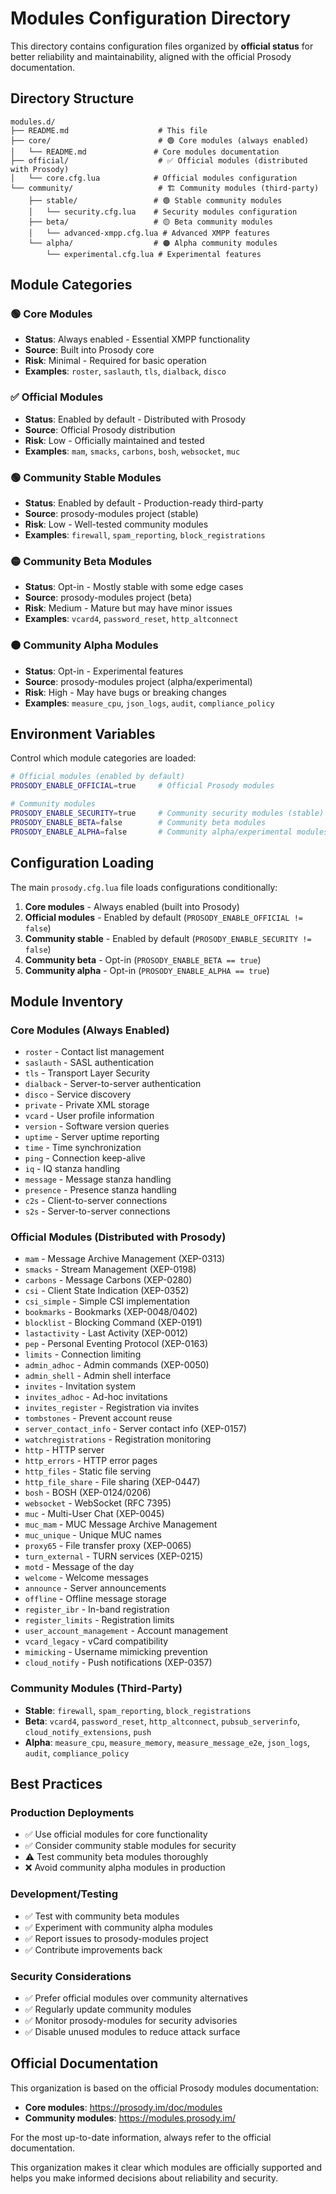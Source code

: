 # Modules Configuration Directory

This directory contains configuration files organized by **official status** for better reliability and maintainability, aligned with the official Prosody documentation.

## Directory Structure

```text
modules.d/
├── README.md                    # This file
├── core/                        # 🟢 Core modules (always enabled)
│   └── README.md               # Core modules documentation
├── official/                    # ✅ Official modules (distributed with Prosody)
│   └── core.cfg.lua            # Official modules configuration
└── community/                   # 🏗️ Community modules (third-party)
    ├── stable/                 # 🟢 Stable community modules
    │   └── security.cfg.lua    # Security modules configuration
    ├── beta/                   # 🟡 Beta community modules
    │   └── advanced-xmpp.cfg.lua # Advanced XMPP features
    └── alpha/                  # 🟠 Alpha community modules
        └── experimental.cfg.lua # Experimental features
```

## Module Categories

### 🟢 **Core Modules**

- **Status**: Always enabled - Essential XMPP functionality
- **Source**: Built into Prosody core
- **Risk**: Minimal - Required for basic operation
- **Examples**: `roster`, `saslauth`, `tls`, `dialback`, `disco`

### ✅ **Official Modules**

- **Status**: Enabled by default - Distributed with Prosody
- **Source**: Official Prosody distribution
- **Risk**: Low - Officially maintained and tested
- **Examples**: `mam`, `smacks`, `carbons`, `bosh`, `websocket`, `muc`

### 🟢 **Community Stable Modules**

- **Status**: Enabled by default - Production-ready third-party
- **Source**: prosody-modules project (stable)
- **Risk**: Low - Well-tested community modules
- **Examples**: `firewall`, `spam_reporting`, `block_registrations`

### 🟡 **Community Beta Modules**

- **Status**: Opt-in - Mostly stable with some edge cases
- **Source**: prosody-modules project (beta)
- **Risk**: Medium - Mature but may have minor issues
- **Examples**: `vcard4`, `password_reset`, `http_altconnect`

### 🟠 **Community Alpha Modules**

- **Status**: Opt-in - Experimental features
- **Source**: prosody-modules project (alpha/experimental)
- **Risk**: High - May have bugs or breaking changes
- **Examples**: `measure_cpu`, `json_logs`, `audit`, `compliance_policy`

## Environment Variables

Control which module categories are loaded:

```bash
# Official modules (enabled by default)
PROSODY_ENABLE_OFFICIAL=true     # Official Prosody modules

# Community modules
PROSODY_ENABLE_SECURITY=true     # Community security modules (stable)
PROSODY_ENABLE_BETA=false        # Community beta modules
PROSODY_ENABLE_ALPHA=false       # Community alpha/experimental modules
```

## Configuration Loading

The main `prosody.cfg.lua` file loads configurations conditionally:

1. **Core modules** - Always enabled (built into Prosody)
2. **Official modules** - Enabled by default (`PROSODY_ENABLE_OFFICIAL != false`)
3. **Community stable** - Enabled by default (`PROSODY_ENABLE_SECURITY != false`)
4. **Community beta** - Opt-in (`PROSODY_ENABLE_BETA == true`)
5. **Community alpha** - Opt-in (`PROSODY_ENABLE_ALPHA == true`)

## Module Inventory

### Core Modules (Always Enabled)

- `roster` - Contact list management
- `saslauth` - SASL authentication
- `tls` - Transport Layer Security
- `dialback` - Server-to-server authentication
- `disco` - Service discovery
- `private` - Private XML storage
- `vcard` - User profile information
- `version` - Software version queries
- `uptime` - Server uptime reporting
- `time` - Time synchronization
- `ping` - Connection keep-alive
- `iq` - IQ stanza handling
- `message` - Message stanza handling
- `presence` - Presence stanza handling
- `c2s` - Client-to-server connections
- `s2s` - Server-to-server connections

### Official Modules (Distributed with Prosody)

- `mam` - Message Archive Management (XEP-0313)
- `smacks` - Stream Management (XEP-0198)
- `carbons` - Message Carbons (XEP-0280)
- `csi` - Client State Indication (XEP-0352)
- `csi_simple` - Simple CSI implementation
- `bookmarks` - Bookmarks (XEP-0048/0402)
- `blocklist` - Blocking Command (XEP-0191)
- `lastactivity` - Last Activity (XEP-0012)
- `pep` - Personal Eventing Protocol (XEP-0163)
- `limits` - Connection limiting
- `admin_adhoc` - Admin commands (XEP-0050)
- `admin_shell` - Admin shell interface
- `invites` - Invitation system
- `invites_adhoc` - Ad-hoc invitations
- `invites_register` - Registration via invites
- `tombstones` - Prevent account reuse
- `server_contact_info` - Server contact info (XEP-0157)
- `watchregistrations` - Registration monitoring
- `http` - HTTP server
- `http_errors` - HTTP error pages
- `http_files` - Static file serving
- `http_file_share` - File sharing (XEP-0447)
- `bosh` - BOSH (XEP-0124/0206)
- `websocket` - WebSocket (RFC 7395)
- `muc` - Multi-User Chat (XEP-0045)
- `muc_mam` - MUC Message Archive Management
- `muc_unique` - Unique MUC names
- `proxy65` - File transfer proxy (XEP-0065)
- `turn_external` - TURN services (XEP-0215)
- `motd` - Message of the day
- `welcome` - Welcome messages
- `announce` - Server announcements
- `offline` - Offline message storage
- `register_ibr` - In-band registration
- `register_limits` - Registration limits
- `user_account_management` - Account management
- `vcard_legacy` - vCard compatibility
- `mimicking` - Username mimicking prevention
- `cloud_notify` - Push notifications (XEP-0357)

### Community Modules (Third-Party)

- **Stable**: `firewall`, `spam_reporting`, `block_registrations`
- **Beta**: `vcard4`, `password_reset`, `http_altconnect`, `pubsub_serverinfo`, `cloud_notify_extensions`, `push`
- **Alpha**: `measure_cpu`, `measure_memory`, `measure_message_e2e`, `json_logs`, `audit`, `compliance_policy`

## Best Practices

### Production Deployments

- ✅ Use official modules for core functionality
- ✅ Consider community stable modules for security
- ⚠️ Test community beta modules thoroughly
- ❌ Avoid community alpha modules in production

### Development/Testing

- ✅ Test with community beta modules
- ✅ Experiment with community alpha modules
- ✅ Report issues to prosody-modules project
- ✅ Contribute improvements back

### Security Considerations

- ✅ Prefer official modules over community alternatives
- ✅ Regularly update community modules
- ✅ Monitor prosody-modules for security advisories
- ✅ Disable unused modules to reduce attack surface

## Official Documentation

This organization is based on the official Prosody modules documentation:

- **Core modules**: <https://prosody.im/doc/modules>
- **Community modules**: <https://modules.prosody.im/>

For the most up-to-date information, always refer to the official documentation.

This organization makes it clear which modules are officially supported and helps you make informed decisions about reliability and security.
